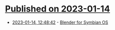 # [Published on 2023-01-14](index.md)

* [2023-01-14, 12:48:42](https://news.ycombinator.com/item?id=34379892) - [Blender for Symbian OS](https://github.com/Dante-Leoncini/Blendersito)
